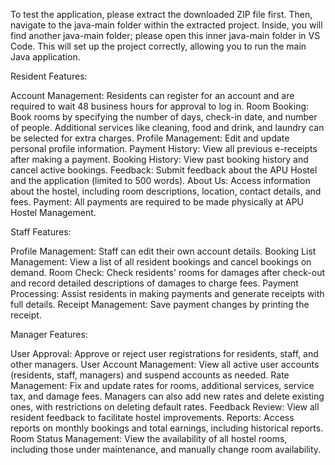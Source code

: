 To test the application, please extract the downloaded ZIP file first. Then, navigate to the java-main folder within the extracted project. Inside, you will find another java-main folder; please open this inner java-main folder in VS Code. This will set up the project correctly, allowing you to run the main Java application.

Resident Features:

Account Management: Residents can register for an account and are required to wait 48 business hours for approval to log in.
Room Booking: Book rooms by specifying the number of days, check-in date, and number of people. Additional services like cleaning, food and drink, and laundry can be selected for extra charges.
Profile Management: Edit and update personal profile information.
Payment History: View all previous e-receipts after making a payment.
Booking History: View past booking history and cancel active bookings.
Feedback: Submit feedback about the APU Hostel and the application (limited to 500 words).
About Us: Access information about the hostel, including room descriptions, location, contact details, and fees.
Payment: All payments are required to be made physically at APU Hostel Management.

Staff Features:

Profile Management: Staff can edit their own account details.
Booking List Management: View a list of all resident bookings and cancel bookings on demand.
Room Check: Check residents' rooms for damages after check-out and record detailed descriptions of damages to charge fees.
Payment Processing: Assist residents in making payments and generate receipts with full details.
Receipt Management: Save payment changes by printing the receipt.

Manager Features:

User Approval: Approve or reject user registrations for residents, staff, and other managers.
User Account Management: View all active user accounts (residents, staff, managers) and suspend accounts as needed.
Rate Management: Fix and update rates for rooms, additional services, service tax, and damage fees. Managers can also add new rates and delete existing ones, with restrictions on deleting default rates.
Feedback Review: View all resident feedback to facilitate hostel improvements.
Reports: Access reports on monthly bookings and total earnings, including historical reports.
Room Status Management: View the availability of all hostel rooms, including those under maintenance, and manually change room availability.
